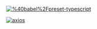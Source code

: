 <a href="https://www.npmjs.com/package/%40babel%2Fpreset-typescript"><img src="https://npmbadge.vercel.app/badge/%40babel%2Fpreset-typescript?color=%238c00ff" alt="%40babel%2Fpreset-typescript" /></a>

<a href="https://www.npmjs.com/package/axios"><img src="https://npmbadge.vercel.app/badge/axios?color=%23087efd" alt="axios" /></a>
